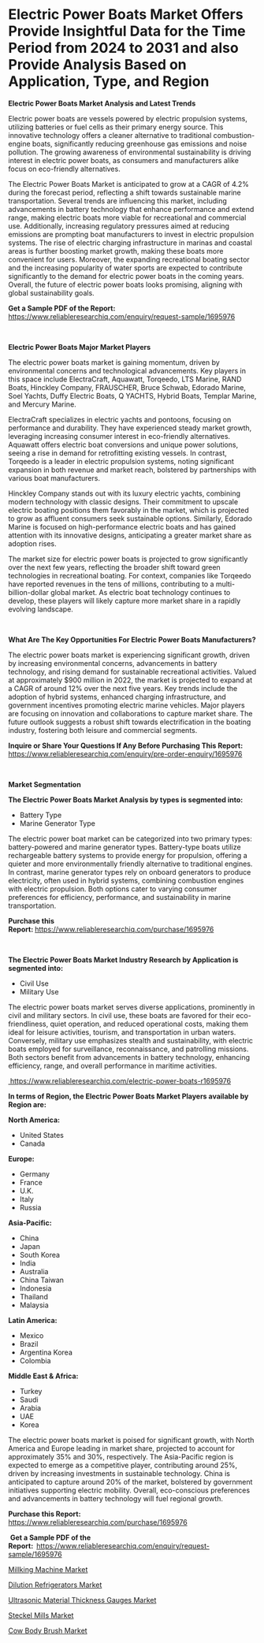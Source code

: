 <p><h1>Electric Power Boats Market Offers Provide Insightful Data for the Time Period from 2024 to 2031 and also Provide Analysis Based on Application, Type, and Region</h1></p><p><strong>Electric Power Boats Market Analysis and Latest Trends</strong></p>
<p><p>Electric power boats are vessels powered by electric propulsion systems, utilizing batteries or fuel cells as their primary energy source. This innovative technology offers a cleaner alternative to traditional combustion-engine boats, significantly reducing greenhouse gas emissions and noise pollution. The growing awareness of environmental sustainability is driving interest in electric power boats, as consumers and manufacturers alike focus on eco-friendly alternatives.</p><p>The Electric Power Boats Market is anticipated to grow at a CAGR of 4.2% during the forecast period, reflecting a shift towards sustainable marine transportation. Several trends are influencing this market, including advancements in battery technology that enhance performance and extend range, making electric boats more viable for recreational and commercial use. Additionally, increasing regulatory pressures aimed at reducing emissions are prompting boat manufacturers to invest in electric propulsion systems. The rise of electric charging infrastructure in marinas and coastal areas is further boosting market growth, making these boats more convenient for users. Moreover, the expanding recreational boating sector and the increasing popularity of water sports are expected to contribute significantly to the demand for electric power boats in the coming years. Overall, the future of electric power boats looks promising, aligning with global sustainability goals.</p></p>
<p><strong>Get a Sample PDF of the Report:&nbsp;</strong> <a href="https://www.reliableresearchiq.com/enquiry/request-sample/1695976?utm_campaign=1769&utm_medium=2&utm_source=Github&utm_content=ia&utm_term=19102024&utm_id=electric-power-boats">https://www.reliableresearchiq.com/enquiry/request-sample/1695976</a></p>
<p>&nbsp;</p>
<p><strong>Electric Power Boats Major Market Players</strong></p>
<p><p>The electric power boats market is gaining momentum, driven by environmental concerns and technological advancements. Key players in this space include ElectraCraft, Aquawatt, Torqeedo, LTS Marine, RAND Boats, Hinckley Company, FRAUSCHER, Bruce Schwab, Edorado Marine, Soel Yachts, Duffy Electric Boats, Q YACHTS, Hybrid Boats, Templar Marine, and Mercury Marine.</p><p>ElectraCraft specializes in electric yachts and pontoons, focusing on performance and durability. They have experienced steady market growth, leveraging increasing consumer interest in eco-friendly alternatives. Aquawatt offers electric boat conversions and unique power solutions, seeing a rise in demand for retrofitting existing vessels. In contrast, Torqeedo is a leader in electric propulsion systems, noting significant expansion in both revenue and market reach, bolstered by partnerships with various boat manufacturers.</p><p>Hinckley Company stands out with its luxury electric yachts, combining modern technology with classic designs. Their commitment to upscale electric boating positions them favorably in the market, which is projected to grow as affluent consumers seek sustainable options. Similarly, Edorado Marine is focused on high-performance electric boats and has gained attention with its innovative designs, anticipating a greater market share as adoption rises.</p><p>The market size for electric power boats is projected to grow significantly over the next few years, reflecting the broader shift toward green technologies in recreational boating. For context, companies like Torqeedo have reported revenues in the tens of millions, contributing to a multi-billion-dollar global market. As electric boat technology continues to develop, these players will likely capture more market share in a rapidly evolving landscape.</p></p>
<p>&nbsp;</p>
<p><strong>What Are The Key Opportunities For Electric Power Boats Manufacturers?</strong></p>
<p><p>The electric power boats market is experiencing significant growth, driven by increasing environmental concerns, advancements in battery technology, and rising demand for sustainable recreational activities. Valued at approximately $900 million in 2022, the market is projected to expand at a CAGR of around 12% over the next five years. Key trends include the adoption of hybrid systems, enhanced charging infrastructure, and government incentives promoting electric marine vehicles. Major players are focusing on innovation and collaborations to capture market share. The future outlook suggests a robust shift towards electrification in the boating industry, fostering both leisure and commercial segments.</p></p>
<p><strong>Inquire or Share Your Questions If Any Before Purchasing This Report:</strong> <a href="https://www.reliableresearchiq.com/enquiry/pre-order-enquiry/1695976?utm_campaign=1769&utm_medium=2&utm_source=Github&utm_content=ia&utm_term=19102024&utm_id=electric-power-boats">https://www.reliableresearchiq.com/enquiry/pre-order-enquiry/1695976</a></p>
<p>&nbsp;</p>
<p><strong>Market Segmentation</strong></p>
<p><strong>The Electric Power Boats Market Analysis by types is segmented into:</strong></p>
<p><ul><li>Battery Type</li><li>Marine Generator Type</li></ul></p>
<p><p>The electric power boat market can be categorized into two primary types: battery-powered and marine generator types. Battery-type boats utilize rechargeable battery systems to provide energy for propulsion, offering a quieter and more environmentally friendly alternative to traditional engines. In contrast, marine generator types rely on onboard generators to produce electricity, often used in hybrid systems, combining combustion engines with electric propulsion. Both options cater to varying consumer preferences for efficiency, performance, and sustainability in marine transportation.</p></p>
<p><strong>Purchase this Report:&nbsp;</strong><a href="https://www.reliableresearchiq.com/purchase/1695976?utm_campaign=1769&utm_medium=2&utm_source=Github&utm_content=ia&utm_term=19102024&utm_id=electric-power-boats">https://www.reliableresearchiq.com/purchase/1695976</a></p>
<p>&nbsp;</p>
<p><strong>The Electric Power Boats Market Industry Research by Application is segmented into:</strong></p>
<p><ul><li>Civil Use</li><li>Military Use</li></ul></p>
<p><p>The electric power boats market serves diverse applications, prominently in civil and military sectors. In civil use, these boats are favored for their eco-friendliness, quiet operation, and reduced operational costs, making them ideal for leisure activities, tourism, and transportation in urban waters. Conversely, military use emphasizes stealth and sustainability, with electric boats employed for surveillance, reconnaissance, and patrolling missions. Both sectors benefit from advancements in battery technology, enhancing efficiency, range, and overall performance in maritime activities.</p></p>
<p><a href="https://www.reliableresearchiq.com/electric-power-boats-r1695976?utm_campaign=1769&utm_medium=2&utm_source=Github&utm_content=ia&utm_term=19102024&utm_id=electric-power-boats">&nbsp;https://www.reliableresearchiq.com/electric-power-boats-r1695976</a></p>
<p><strong>In terms of Region, the Electric Power Boats Market Players available by Region are:</strong></p>
<p>
    <p> <strong> North America: </strong>
        <ul>
            <li>United States</li>
            <li>Canada</li>
        </ul>
        </p> 
    <p> <strong> Europe: </strong>
        <ul>
            <li>Germany</li>
            <li>France</li>
            <li>U.K.</li>
            <li>Italy</li>
            <li>Russia</li>
        </ul>
        </p> 
    <p> <strong> Asia-Pacific: </strong>
        <ul>
            <li>China</li>
            <li>Japan</li>
            <li>South Korea</li>
            <li>India</li>
            <li>Australia</li>
            <li>China Taiwan</li>
            <li>Indonesia</li>
            <li>Thailand</li>
            <li>Malaysia</li>
        </ul>
        </p> 
    <p> <strong> Latin America: </strong>
        <ul>
            <li>Mexico</li>
            <li>Brazil</li>
            <li>Argentina Korea</li>
            <li>Colombia</li>
        </ul>
        </p> 
    <p> <strong> Middle East & Africa: </strong>
        <ul>
            <li>Turkey</li>
            <li>Saudi</li>
            <li>Arabia</li>
            <li>UAE</li>
            <li>Korea</li>
        </ul>
    </p>
    </p>
<p><p>The electric power boats market is poised for significant growth, with North America and Europe leading in market share, projected to account for approximately 35% and 30%, respectively. The Asia-Pacific region is expected to emerge as a competitive player, contributing around 25%, driven by increasing investments in sustainable technology. China is anticipated to capture around 20% of the market, bolstered by government initiatives supporting electric mobility. Overall, eco-conscious preferences and advancements in battery technology will fuel regional growth.</p></p>
<p><strong>Purchase this Report: </strong><a href="https://www.reliableresearchiq.com/purchase/1695976?utm_campaign=1769&utm_medium=2&utm_source=Github&utm_content=ia&utm_term=19102024&utm_id=electric-power-boats">https://www.reliableresearchiq.com/purchase/1695976</a></p>
<p>&nbsp;<strong>Get a Sample PDF of the Report:&nbsp;&nbsp;</strong><a href="https://www.reliableresearchiq.com/enquiry/request-sample/1695976?utm_campaign=1769&utm_medium=2&utm_source=Github&utm_content=ia&utm_term=19102024&utm_id=electric-power-boats">https://www.reliableresearchiq.com/enquiry/request-sample/1695976</a></p>
<p><strong></strong></p>
<p><p><a href="https://www.linkedin.com/pulse/navigating-millking-machine-market-expert-analysis-forecast-jecjc?utm_campaign=1769&utm_medium=2&utm_source=Github&utm_content=ia&utm_term=19102024&utm_id=electric-power-boats">Millking Machine Market</a></p><p><a href="https://www.linkedin.com/pulse/dilution-refrigerators-market-research-report-forecast-growth-0ncgc?utm_campaign=1769&utm_medium=2&utm_source=Github&utm_content=ia&utm_term=19102024&utm_id=electric-power-boats">Dilution Refrigerators Market</a></p><p><a href="https://github.com/AngelaWalsh696/Market-Research-Report-List-1/blob/main/ultrasonic-material-thickness-gauges-market.md?utm_campaign=1769&utm_medium=2&utm_source=Github&utm_content=ia&utm_term=19102024&utm_id=electric-power-boats">Ultrasonic Material Thickness Gauges Market</a></p><p><a href="https://www.linkedin.com/pulse/steckel-mills-market-research-report-exploring-size-revenue-3ymtc?utm_campaign=1769&utm_medium=2&utm_source=Github&utm_content=ia&utm_term=19102024&utm_id=electric-power-boats">Steckel Mills Market</a></p><p><a href="https://www.linkedin.com/pulse/unlocking-growth-potential-strategic-analysis-cow-body-brush-yc8qc?utm_campaign=1769&utm_medium=2&utm_source=Github&utm_content=ia&utm_term=19102024&utm_id=electric-power-boats">Cow Body Brush Market</a></p></p>